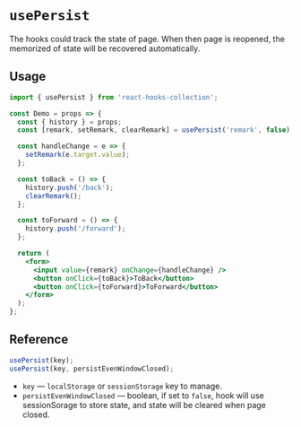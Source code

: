 # `usePersist`

The hooks could track the state of page. When then page is reopened, the memorized of state will be recovered automatically.

## Usage

```jsx
import { usePersist } from 'react-hooks-collection';

const Demo = props => {
  const { history } = props;
  const [remark, setRemark, clearRemark] = usePersist('remark', false);

  const handleChange = e => {
    setRemark(e.target.value);
  };

  const toBack = () => {
    history.push('/back');
    clearRemark();
  };

  const toForward = () => {
    history.push('/forward');
  };

  return (
    <form>
      <input value={remark} onChange={handleChange} />
      <button onClick={toBack}>ToBack</button>
      <button onClick={toForward}>ToForward</button>
    </form>
  );
};
```

## Reference

```js
usePersist(key);
usePersist(key, persistEvenWindowClosed);
```

- `key` &mdash; `localStorage` or `sessionStorage` key to manage.
- `persistEvenWindowClosed` &mdash; boolean, if set to `false`, hook will use sessionSorage to store state, and state will be cleared when page closed.
